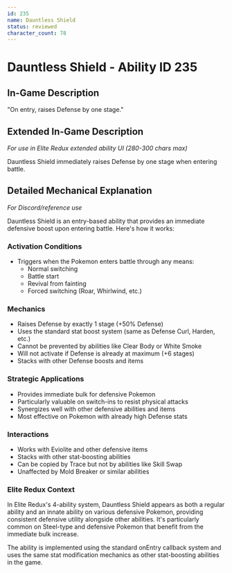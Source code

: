 ```yaml
---
id: 235
name: Dauntless Shield
status: reviewed
character_count: 78
---
```


# Dauntless Shield - Ability ID 235

## In-Game Description
"On entry, raises Defense by one stage."

## Extended In-Game Description
*For use in Elite Redux extended ability UI (280-300 chars max)*

Dauntless Shield immediately raises Defense by one stage when entering battle.

## Detailed Mechanical Explanation
*For Discord/reference use*

Dauntless Shield is an entry-based ability that provides an immediate defensive boost upon entering battle. Here's how it works:

### Activation Conditions
- Triggers when the Pokemon enters battle through any means:
  - Normal switching
  - Battle start
  - Revival from fainting
  - Forced switching (Roar, Whirlwind, etc.)

### Mechanics
- Raises Defense by exactly 1 stage (+50% Defense)
- Uses the standard stat boost system (same as Defense Curl, Harden, etc.)
- Cannot be prevented by abilities like Clear Body or White Smoke
- Will not activate if Defense is already at maximum (+6 stages)
- Stacks with other Defense boosts and items

### Strategic Applications
- Provides immediate bulk for defensive Pokemon
- Particularly valuable on switch-ins to resist physical attacks
- Synergizes well with other defensive abilities and items
- Most effective on Pokemon with already high Defense stats

### Interactions
- Works with Eviolite and other defensive items
- Stacks with other stat-boosting abilities
- Can be copied by Trace but not by abilities like Skill Swap
- Unaffected by Mold Breaker or similar abilities

### Elite Redux Context
In Elite Redux's 4-ability system, Dauntless Shield appears as both a regular ability and an innate ability on various defensive Pokemon, providing consistent defensive utility alongside other abilities. It's particularly common on Steel-type and defensive Pokemon that benefit from the immediate bulk increase.

The ability is implemented using the standard onEntry callback system and uses the same stat modification mechanics as other stat-boosting abilities in the game.